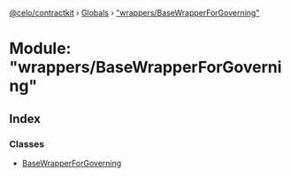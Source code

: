 [@celo/contractkit](../README.md) › [Globals](../globals.md) › ["wrappers/BaseWrapperForGoverning"](_wrappers_basewrapperforgoverning_.md)

# Module: "wrappers/BaseWrapperForGoverning"

## Index

### Classes

* [BaseWrapperForGoverning](../classes/_wrappers_basewrapperforgoverning_.basewrapperforgoverning.md)
